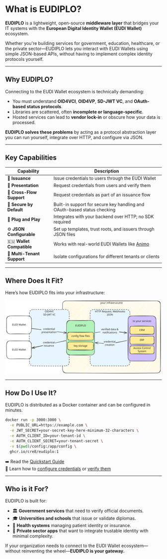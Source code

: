 # What is EUDIPLO?

**EUDIPLO** is a lightweight, open-source **middleware layer** that bridges your
IT systems with the **European Digital Identity Wallet (EUDI Wallet)**
ecosystem.

Whether you're building services for government, education, healthcare, or the
private sector—EUDIPLO lets you interact with EUDI Wallets using simple
JSON-based APIs, without having to implement complex identity protocols
yourself.

---

## Why EUDIPLO?

Connecting to the EUDI Wallet ecosystem is technically demanding:

- You must understand **OID4VCI**, **OID4VP**, **SD-JWT VC**, and **OAuth-based
  status protocols**.
- Libraries are scattered, often **incomplete or language-specific**.
- Hosted services can lead to **vendor lock-in** or obscure how your data is
  processed.

**EUDIPLO solves these problems** by acting as a protocol abstraction layer you
can run yourself, integrate over HTTP, and configure via JSON.

---

## Key Capabilities

| Capability                  | Description                                                              |
| --------------------------- | ------------------------------------------------------------------------ |
| 🛂 **Issuance**             | Issue credentials to users through the EUDI Wallet                       |
| 🧾 **Presentation**         | Request credentials from users and verify them                           |
| 🔄 **Cross-Flow Support**   | Request credentials as part of an issuance flow                          |
| 🔐 **Secure by Default**    | Built-in support for secure key handling and OAuth-based status checking |
| 🧱 **Plug and Play**        | Integrates with your backend over HTTP; no SDK required                  |
| ⚙️ **JSON Configurable**    | Set up templates, trust roots, and issuers through JSON files            |
| 🇪🇺 **Wallet Compatible**    | Works with real-world EUDI Wallets like [Animo](https://animo.id)        |
| 👥 **Multi-Tenant Support** | Isolate configurations for different tenants or clients                  |

---

## Where Does It Fit?

Here’s how EUDIPLO fits into your infrastructure:

![EUDIPLO Overview](./overview.excalidraw.svg)

---

## How Do I Use It?

EUDIPLO is distributed as a Docker container and can be configured in minutes.

```bash
docker run -p 3000:3000 \
  -e PUBLIC_URL=https://example.com \
  -e JWT_SECRET=your-secret-key-here-minimum-32-characters \
  -e AUTH_CLIENT_ID=your-tenant-id \
  -e AUTH_CLIENT_SECRET=your-tenant-secret \
  -v $(pwd)/config:/app/config \
  ghcr.io/cre8/eudiplo:1
```

➡️ Read the [Quickstart Guide](./getting-started/quick-start.md)  
📘 Learn how to [configure credentials](./getting-started/issuance.md) or
[verify them](./getting-started/presentation.md)

---

## Who is it For?

EUDIPLO is built for:

- 🏛️ **Government services** that need to verify official documents.
- 🎓 **Universities and schools** that issue or validate diplomas.
- 🏥 **Health systems** managing patient identity or insurance.
- 🏢 **Private sector apps** that want to integrate trustable identity with
  minimal complexity.

If your organization needs to connect to the EUDI Wallet ecosystem—without
reinventing the wheel—**EUDIPLO is your gateway.**
